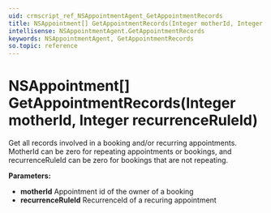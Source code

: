 ```yaml
---
uid: crmscript_ref_NSAppointmentAgent_GetAppointmentRecords
title: NSAppointment[] GetAppointmentRecords(Integer motherId, Integer recurrenceRuleId)
intellisense: NSAppointmentAgent.GetAppointmentRecords
keywords: NSAppointmentAgent, GetAppointmentRecords
so.topic: reference
---
```


# NSAppointment[] GetAppointmentRecords(Integer motherId, Integer recurrenceRuleId)

Get all records involved in a booking and/or recurring appointments. MotherId can be zero for repeating appointments or bookings, and recurrenceRuleId can be zero for bookings that are not repeating.

**Parameters:**
 - **motherId** Appointment id of the owner of a booking
 - **recurrenceRuleId** RecurrenceId of a recuring appointment
